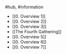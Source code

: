 #hub, #information 
- [[0. Overview 1]]
- [[0. Overview 2]]
- [[0. Overview 3]]
- [[The Fourth Gathering]]
- [[0. Overview 5]]
- [[0. Overview 6]]
- [[0. Overview 7]]